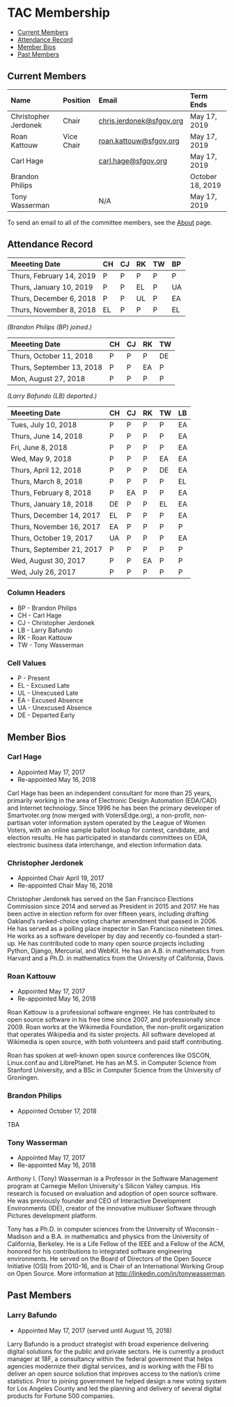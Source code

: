 # TAC Membership

* [Current Members](#current-members)
* [Attendance Record](#attendance-record)
* [Member Bios](#member-bios)
* [Past Members](#past-members)


## Current Members

| Name                 | Position   | Email                      | Term Ends        |
|:---------------------|:-----------|:---------------------------|:-----------------|
| Christopher Jerdonek | Chair      | <chris.jerdonek@sfgov.org> | May 17, 2019     |
| Roan Kattouw         | Vice Chair | <roan.kattouw@sfgov.org>   | May 17, 2019     |
| Carl Hage            |            | <carl.hage@sfgov.org>      | May 17, 2019     |
| Brandon Philips      |            |                            | October 18, 2019 |
| Tony Wasserman       |            | N/A                        | May 17, 2019     |

To send an email to all of the committee members, see the [About](about) page.


## Attendance Record

| Meeeting Date             | CH | CJ | RK | TW | BP |
|:--------------------------|:---|:---|:---|:---|:---|
| Thurs, February 14, 2019  |  P |  P |  P |  P |  P |
| Thurs, January 10, 2019   |  P |  P | EL |  P | UA |
| Thurs, December 6, 2018   |  P |  P | UL |  P | EA |
| Thurs, November 8, 2018   | EL |  P |  P |  P | EL |

_(Brandon Philips (BP) joined.)_

| Meeeting Date             | CH | CJ | RK | TW |
|:--------------------------|:---|:---|:---|:---|
| Thurs, October 11, 2018   |  P |  P |  P | DE |
| Thurs, September 13, 2018 |  P |  P | EA |  P |
| Mon, August 27, 2018      |  P |  P |  P |  P |

_(Larry Bafundo (LB) departed.)_

| Meeeting Date             | CH | CJ | RK | TW | LB |
|:--------------------------|:---|:---|:---|:---|:---|
| Tues, July 10, 2018       |  P |  P |  P |  P | EA |
| Thurs, June 14, 2018      |  P |  P |  P |  P | EA |
| Fri, June 8, 2018         |  P |  P |  P |  P | EA |
| Wed, May 9, 2018          |  P |  P |  P | EA | EA |
| Thurs, April 12, 2018     |  P |  P |  P | DE | EA |
| Thurs, March 8, 2018      |  P |  P |  P |  P | EL |
| Thurs, February 8, 2018   |  P | EA |  P |  P | EA |
| Thurs, January 18, 2018   | DE |  P |  P | EL | EA |
| Thurs, December 14, 2017  | EL |  P |  P |  P | EA |
| Thurs, November 16, 2017  | EA |  P |  P |  P |  P |
| Thurs, October 19, 2017   | UA |  P |  P |  P | EA |
| Thurs, September 21, 2017 |  P |  P |  P |  P |  P |
| Wed, August 30, 2017      |  P |  P | EA |  P |  P |
| Wed, July 26, 2017        |  P |  P |  P |  P |  P |


### Column Headers

- BP - Brandon Philips
- CH - Carl Hage
- CJ - Christopher Jerdonek
- LB - Larry Bafundo
- RK - Roan Kattouw
- TW - Tony Wasserman

### Cell Values

- P - Present
- EL - Excused Late
- UL - Unexcused Late
- EA - Excused Absence
- UA - Unexcused Absence
- DE - Departed Early


## Member Bios


### Carl Hage

* Appointed May 17, 2017
* Re-appointed May 16, 2018

Carl Hage has been an independent consultant for more than 25 years,
primarily working in the area of Electronic Design Automation (EDA/CAD) and
Internet technology. Since 1996 he has been the primary developer of
Smartvoter.org (now merged with VotersEdge.org), a non-profit, non-partisan
voter information system operated by the League of Women Voters, with an
online sample ballot lookup for contest, candidate, and election results. He
has participated in standards committees on EDA, electronic business data
interchange, and election information data.


### Christopher Jerdonek

* Appointed Chair April 19, 2017
* Re-appointed Chair May 16, 2018

Christopher Jerdonek has served on the San Francisco Elections Commission
since 2014 and served as President in 2015 and 2017. He has been active in
election reform for over fifteen years, including drafting Oakland’s
ranked-choice voting charter amendment that passed in 2006. He has served as
a polling place inspector in San Francisco nineteen times. He works as a
software developer by day and recently co-founded a start-up. He has
contributed code to many open source projects including Python, Django,
Mercurial, and WebKit. He has an A.B. in mathematics from Harvard and a Ph.D.
in mathematics from the University of California, Davis.


### Roan Kattouw

* Appointed May 17, 2017
* Re-appointed May 16, 2018

Roan Kattouw is a professional software engineer. He has contributed to open
source software in his free time since 2007, and professionally since 2009.
Roan works at the Wikimedia Foundation, the non-profit organization that
operates Wikipedia and its sister projects. All software developed at
Wikimedia is open source, with both volunteers and paid staff contributing.

Roan has spoken at well-known open source conferences like OSCON,
Linux.conf.au and LibrePlanet. He has an M.S. in Computer Science from
Stanford University, and a BSc in Computer Science from the University of
Groningen.


### Brandon Philips

* Appointed October 17, 2018

TBA


### Tony Wasserman

* Appointed May 17, 2017
* Re-appointed May 16, 2018

Anthony I. (Tony) Wasserman is a Professor in the Software Management program
at Carnegie Mellon University's Silicon Valley campus. His research is
focused on evaluation and adoption of open source software. He was previously
founder and CEO of Interactive Development Environments (IDE), creator of the
innovative multiuser Software through Pictures development platform.

Tony has a Ph.D. in computer sciences from the University of Wisconsin -
Madison and a B.A. in mathematics and physics from the University of
California, Berkeley. He is a Life Fellow of the IEEE and a Fellow of the
ACM, honored for his contributions to integrated software engineering
environments. He served on the Board of Directors of the Open Source
Initiative (OSI) from 2010-16, and is Chair of an International Working Group
on Open Source. More information at <http://linkedin.com/in/tonywasserman>.


## Past Members


### Larry Bafundo

* Appointed May 17, 2017 (served until August 15, 2018)

Larry Bafundo is a product strategist with broad experience delivering
digital solutions for the public and private sectors. He is currently a
product manager at 18F, a consultancy within the federal government that
helps agencies modernize their digital services, and is working with the FBI
to deliver an open source solution that improves access to the nation’s crime
statistics. Prior to joining government he helped design a new voting system
for Los Angeles County and led the planning and delivery of several digital
products for Fortune 500 companies.
